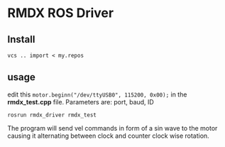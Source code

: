 # RMDX ROS Driver

## Install

    vcs .. import < my.repos

## usage

edit this `motor.beginn("/dev/ttyUSB0", 115200, 0x00);` in the **rmdx_test.cpp** file. Parameters are: port, baud, ID

    rosrun rmdx_driver rmdx_test

The program will send vel commands in form of a sin wave to the motor causing it alternating between clock and counter clock wise rotation.
